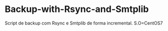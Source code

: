 # Backup-with-Rsync-and-Smtplib
Script de backup com Rsync e Smtplib de forma incremental. S.O=CentOS7 
